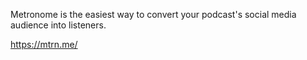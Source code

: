 Metronome is the easiest way to convert your podcast's social media audience into listeners.

https://mtrn.me/

